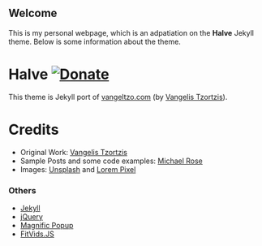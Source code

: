 ## Welcome

This is my personal webpage, which is an adpatiation on the **Halve** Jekyll theme. Below is some information about the theme.

# Halve  [![Donate](https://img.shields.io/badge/paypal-donate-blue.svg)](https://www.paypal.me/taylantatli/0usd)  

This theme is Jekyll port of [vangeltzo.com](http://vangeltzo.com/) (by [Vangelis Tzortzis](https://github.com/srekoble)).

# Credits
- Original Work: [Vangelis Tzortzis](https://github.com/srekoble)  
- Sample Posts and some code examples: [Michael Rose](https://github.com/mmistakes/)
- Images: [Unsplash](https://unsplash.com/) and [Lorem Pixel](http://lorempixel.com)

### Others
- [Jekyll](http://jekyllrb.com/)
- [jQuery](http://jquery.com/)
- [Magnific Popup](http://dimsemenov.com/plugins/magnific-popup/)
- [FitVids.JS](http://fitvidsjs.com/)
